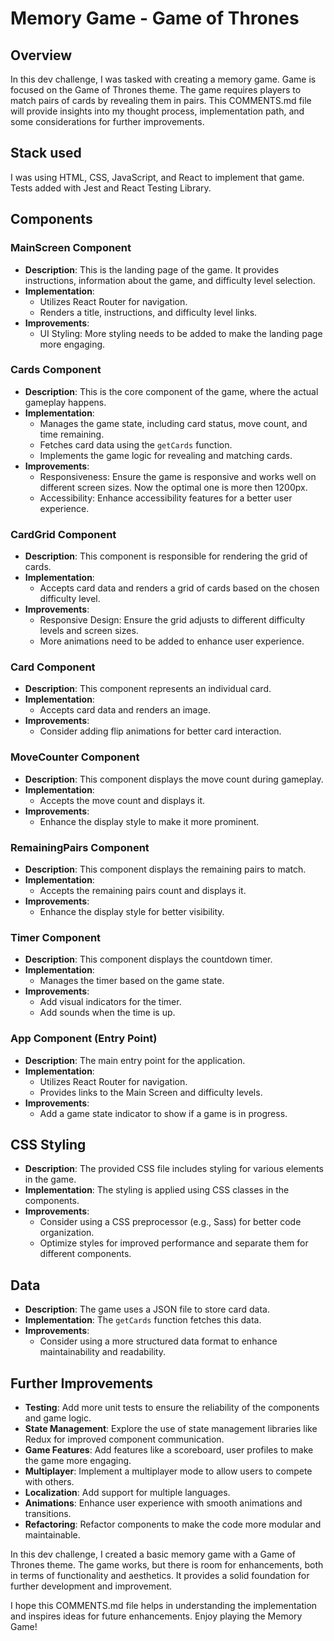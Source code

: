 
# Memory Game - Game of Thrones

## Overview
In this dev challenge, I was tasked with creating a memory game. Game is focused on the Game of Thrones theme. The game requires players to match pairs of cards by revealing them in pairs. This COMMENTS.md file will provide insights into my thought process, implementation path, and some considerations for further improvements.

## Stack used
I was using HTML, CSS, JavaScript, and React to implement that game. Tests added with Jest and React Testing Library.

## Components

### MainScreen Component
- **Description**: This is the landing page of the game. It provides instructions, information about the game, and difficulty level selection.
- **Implementation**: 
  - Utilizes React Router for navigation.
  - Renders a title, instructions, and difficulty level links.
- **Improvements**:
  - UI Styling: More styling needs to be added to make the landing page more engaging.

### Cards Component
- **Description**: This is the core component of the game, where the actual gameplay happens.
- **Implementation**:
  - Manages the game state, including card status, move count, and time remaining.
  - Fetches card data using the `getCards` function.
  - Implements the game logic for revealing and matching cards.
- **Improvements**:
  - Responsiveness: Ensure the game is responsive and works well on different screen sizes. Now the optimal one is more then 1200px.
  - Accessibility: Enhance accessibility features for a better user experience.

### CardGrid Component
- **Description**: This component is responsible for rendering the grid of cards.
- **Implementation**:
  - Accepts card data and renders a grid of cards based on the chosen difficulty level.
- **Improvements**:
  - Responsive Design: Ensure the grid adjusts to different difficulty levels and screen sizes.
  - More animations need to be added to enhance user experience.

### Card Component
- **Description**: This component represents an individual card.
- **Implementation**:
  - Accepts card data and renders an image.
- **Improvements**:
  - Consider adding flip animations for better card interaction.

### MoveCounter Component
- **Description**: This component displays the move count during gameplay.
- **Implementation**:
  - Accepts the move count and displays it.
- **Improvements**:
  - Enhance the display style to make it more prominent.

### RemainingPairs Component
- **Description**: This component displays the remaining pairs to match.
- **Implementation**:
  - Accepts the remaining pairs count and displays it.
- **Improvements**:
  - Enhance the display style for better visibility.

### Timer Component
- **Description**: This component displays the countdown timer.
- **Implementation**:
  - Manages the timer based on the game state.
- **Improvements**:
  - Add visual indicators for the timer.
  - Add sounds when the time is up.

### App Component (Entry Point)
- **Description**: The main entry point for the application.
- **Implementation**:
  - Utilizes React Router for navigation.
  - Provides links to the Main Screen and difficulty levels.
- **Improvements**:
  - Add a game state indicator to show if a game is in progress.

## CSS Styling
- **Description**: The provided CSS file includes styling for various elements in the game.
- **Implementation**: The styling is applied using CSS classes in the components.
- **Improvements**:
  - Consider using a CSS preprocessor (e.g., Sass) for better code organization.
  - Optimize styles for improved performance and separate them for different components.

## Data
- **Description**: The game uses a JSON file to store card data.
- **Implementation**: The `getCards` function fetches this data.
- **Improvements**:
  - Consider using a more structured data format to enhance maintainability and readability.

## Further Improvements
- **Testing**: Add more unit tests to ensure the reliability of the components and game logic.
- **State Management**: Explore the use of state management libraries like Redux for improved component communication.
- **Game Features**: Add features like a scoreboard, user profiles to make the game more engaging.
- **Multiplayer**: Implement a multiplayer mode to allow users to compete with others.
- **Localization**: Add support for multiple languages.
- **Animations**: Enhance user experience with smooth animations and transitions.
- **Refactoring**: Refactor components to make the code more modular and maintainable.

In this dev challenge, I created a basic memory game with a Game of Thrones theme. The game works, but there is room for enhancements, both in terms of functionality and aesthetics. It provides a solid foundation for further development and improvement.

I hope this COMMENTS.md file helps in understanding the implementation and inspires ideas for future enhancements. Enjoy playing the Memory Game!

